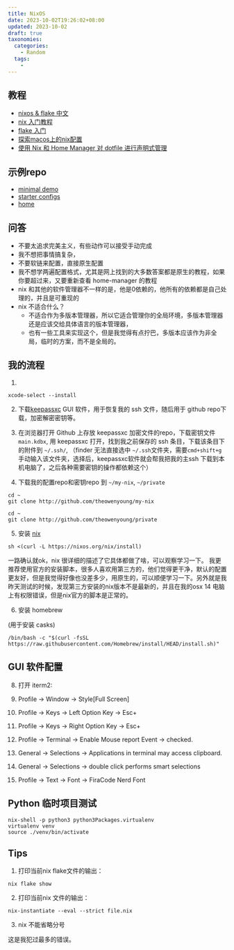 ```yaml
---
title: NixOS
date: 2023-10-02T19:26:02+08:00
updated: 2023-10-02
draft: true
taxonomies:
  categories:
    - Random
  tags:
    -
---
```


<!-- more -->

## 教程

- [nixos & flake 中文](https://nixos-and-flakes.thiscute.world/zh/preface)
- [nix 入门教程](https://nix.dev/)
- [flake 入门](https://tonyfinn.com/blog/nix-from-first-principles-flake-edition/nix-7-what-about-flakes-then/)
- [探索macos上的nix配置](https://www.mathiaspolligkeit.com/dev/exploring-nix-on-macos/)
- [使用 Nix 和 Home Manager 对 dotfile 进行声明式管理](https://www.bekk.christmas/post/2021/16/dotfiles-with-nix-and-home-manager)

## 示例repo

- [minimal demo](https://github.com/ryan4yin/nix-darwin-kickstarter/tree/main/minimal)
- [starter configs](https://github.com/Misterio77/nix-starter-configs)
- [home](https://github.com/andreykaipov/home)

## 问答

- 不要太追求完美主义，有些动作可以接受手动完成
- 我不想把事情搞复杂，
- 不要软链来配置，直接原生配置
- 我不想学两遍配置格式，尤其是网上找到的大多数答案都是原生的教程，如果你要超过来，又要重新查看 home-manager 的教程
- nix 和其他的软件管理器不一样的是，他是0依赖的，他所有的依赖都是自己处理的，并且是可重现的
- nix 不适合什么？
  - 不适合作为多版本管理器，所以它适合管理你的全局环境，多版本管理器还是应该交给具体语言的版本管理器，
  - 也有一些工具来实现这个，但是我觉得有点拧巴，多版本应该作为非全局，临时的方案，而不是全局的。

## 我的流程

1.

```
xcode-select --install
```

2. 下载[keepassxc](https://keepassxc.org/download/) GUI 软件，用于恢复我的 ssh 文件，随后用于 github repo下载，加密解密密钥等。

3. 在浏览器打开 Github 上存放 keepassxc 加密文件的repo，下载密钥文件 `main.kdbx`, 用 keepassxc 打开，找到我之前保存的 ssh 条目，下载该条目下的附件到 `~/.ssh/`, （finder 无法直接选中 `~/.ssh`文件夹，需要`cmd+shift+g` 手动输入该文件夹，选择后，keepassxc软件就会帮我把我的主ssh 下载到本机电脑了，之后各种需要密钥的操作都依赖这个）

4. 下载我的配置repo和密钥repo 到 `~/my-nix`, `~/private`

```
cd ~
git clone http://github.com/theowenyoung/my-nix
```

```
cd ~
git clone http://github.com/theowenyoung/private
```

5. 安装 [nix](https://nixos.org/download.html#nix-install-macos)

```
sh <(curl -L https://nixos.org/nix/install)
```

一路确认就ok，nix 很详细的描述了它具体都做了啥，可以观察学习一下。 我更推荐使用官方的安装脚本，很多人喜欢用第三方的，他们觉得更干净，默认的配置更友好，但是我觉得好像也没差多少，用原生的，可以顺便学习一下。另外就是我昨天测试的时候，发现第三方安装的nix版本不是最新的，并且在我的osx 14 电脑上有权限错误，但是nix官方的脚本是正常的。

6. 安装 homebrew

(用于安装 casks)

```
/bin/bash -c "$(curl -fsSL https://raw.githubusercontent.com/Homebrew/install/HEAD/install.sh)"
```

## GUI 软件配置

8. 打开 iterm2:

1. Profile -> Window -> Style[Full Screen]
1. Profile -> Keys -> Left Option Key -> Esc+
1. Profile -> Keys -> Right Option Key -> Esc+
1. Profile -> Terminal -> Enable Mouse report Event -> checked.
1. General -> Selections -> Applications in terminal may access clipboard.
1. General -> Selections -> double click performs smart selections
1. Profile -> Text -> Font -> FiraCode Nerd Font

## Python 临时项目测试

```
nix-shell -p python3 python3Packages.virtualenv
virtualenv venv
source ./venv/bin/activate
```

## Tips

1. 打印当前nix flake文件的输出：

```
nix flake show
```

2. 打印当前nix 文件的输出：

```
nix-instantiate --eval --strict file.nix
```

3. nix 不能省略分号

这是我犯过最多的错误。
